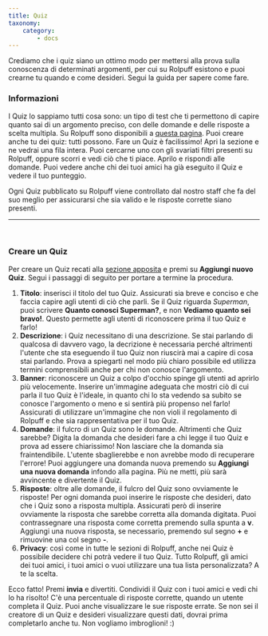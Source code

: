 ```yaml
---
title: Quiz
taxonomy:
    category:
        - docs
---
```


Crediamo che i quiz siano un ottimo modo per mettersi alla prova sulla conoscenza di determinati argomenti, per cui su Rolpuff esistono e puoi crearne tu quando e come desideri. Segui la guida per sapere come fare.

### Informazioni
I Quiz lo sappiamo tutti cosa sono: un tipo di test che ti permettono di capire quanto sai di un argomento preciso, con delle domande e delle risposte a scelta multipla. Su Rolpuff sono disponibili a [questa pagina](https://rolpuff.net/quiz). Puoi creare anche tu dei quiz: tutti possono. Fare un Quiz è facilissimo! Apri la sezione e ne vedrai una fila intera. Puoi cercarne uno con gli svariati filtri presenti su Rolpuff, oppure scorri e vedi ciò che ti piace. Aprilo e rispondi alle domande. Puoi vedere anche chi dei tuoi amici ha già eseguito il Quiz e vedere il tuo punteggio.

Ogni Quiz pubblicato su Rolpuff viene controllato dal nostro staff che fa del suo meglio per assicurarsi che sia valido e le risposte corrette siano presenti.

<hr>
&nbsp;

### Creare un Quiz

Per creare un Quiz recati alla [sezione apposita](https://rolpuff.net/quiz) e premi su **Aggiungi nuovo Quiz**. Segui i passaggi di seguito per portare a termine la procedura.
1. **Titolo**: inserisci il titolo del tuo Quiz. Assicurati sia breve e conciso e che faccia capire agli utenti di ciò che parli. Se il Quiz riguarda _Superman_, puoi scrivere **Quanto conosci Superman?**, e non **Vediamo quanto sei bravo!**. Questo permette agli utenti di riconoscere prima il tuo Quiz e farlo!
2. **Descrizione**: i Quiz necessitano di una descrizione. Se stai parlando di qualcosa di davvero vago, la decrizione è necessaria perché altrimenti l'utente che sta eseguendo il tuo Quiz non riuscirà mai a capire di cosa stai parlando. Prova a spiegarti nel modo più chiaro possibile ed utilizza termini comprensibili anche per chi non conosce l'argomento.
3. **Banner**: riconoscere un Quiz a colpo d'occhio spinge gli utenti ad aprirlo più velocemente. Inserire un'immagine adeguata che mostri ciò di cui parla il tuo Quiz è l'ideale, in quanto chi lo sta vedendo sa subito se conosce l'argomento o meno e si sentirà più propenso nel farlo! Assicurati di utilizzare un'immagine che non violi il regolamento di Rolpuff e che sia rappresentativa per il tuo Quiz.
4. **Domande**: il fulcro di un Quiz sono le domande. Altrimenti che Quiz sarebbe? Digita la domanda che desideri fare a chi legge il tuo Quiz e prova ad essere chiarissimo! Non lasciare che la domanda sia fraintendibile. L'utente sbaglierebbe e non avrebbe modo di recuperare l'errore! Puoi aggiungere una domanda nuova premendo su **Aggiungi una nuova domanda** infondo alla pagina. Più ne metti, più sarà avvincente e divertente il Quiz.
5. **Risposte**: oltre alle domande, il fulcro del Quiz sono ovviamente le risposte! Per ogni domanda puoi inserire le risposte che desideri, dato che i Quiz sono a risposta multipla. Assicurati però di inserire ovviamente la risposta che sarebbe corretta alla domanda digitata. Puoi contrassegnare una risposta come corretta premendo sulla spunta a **v**. Aggiungi una nuova risposta, se necessario, premendo sul segno **+** e rimuovine una col segno **-**.
6. **Privacy**: così come in tutte le sezioni di Rolpuff, anche nei Quiz è possibile decidere chi potrà vedere il tuo Quiz. Tutto Rolpuff, gli amici dei tuoi amici, i tuoi amici o vuoi utilizzare una tua lista personalizzata? A te la scelta.

Ecco fatto! Premi **invia** e divertiti. Condividi il Quiz con i tuoi amici e vedi chi lo ha risolto! C'è una percentuale di risposte corrette, quando un utente completa il Quiz. Puoi anche visualizzare le sue risposte errate. Se non sei il creatore di un Quiz e desideri visualizzare questi dati, dovrai prima completarlo anche tu. Non vogliamo imbroglioni! :)